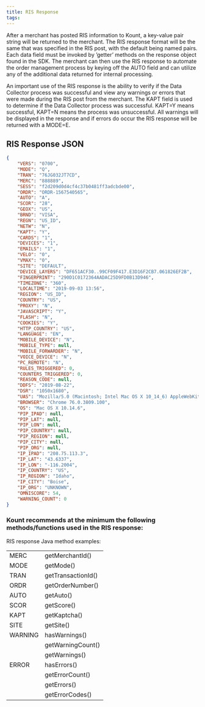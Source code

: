```yaml
---
title: RIS Response
tags:
---
```


After a merchant has posted RIS information to Kount, a key-value pair string will be returned to the merchant. The RIS response format will be the same that was specified in the RIS post, with the default being named pairs. Each data field must be invoked by ’getter’ methods on the response object found in the SDK. The merchant can then use the RIS response to automate the order management process by keying off the AUTO field and can utilize any of the additional data returned for internal processing.

An important use of the RIS response is the ability to verify if the Data Collector process was successful and view any warnings or errors that were made during the RIS post from the merchant. The KAPT field is used to determine if the Data Collector process was successful. KAPT=Y means successful, KAPT=N means the process was unsuccessful. All warnings will be displayed in the response and if errors do occur the RIS response will be returned with a MODE=E.


## RIS Response JSON 

```JSON
{
    "VERS": "0700",
    "MODE": "Q",
    "TRAN": "76JG032JT7CD",
    "MERC": "888889",
    "SESS": "f2d209d0d4cf4c37b0481ff3adcbde00",
    "ORDR": "ORDR-1567540565",
    "AUTO": "A",
    "SCOR": "28",
    "GEOX": "US",
    "BRND": "VISA",
    "REGN": "US_ID",
    "NETW": "N",
    "KAPT": "Y",
    "CARDS": "1",
    "DEVICES": "1",
    "EMAILS": "1",
    "VELO": "0",
    "VMAX": "0",
    "SITE": "DEFAULT",
    "DEVICE_LAYERS": "DF651ACF30..99CF09F417.E3D16F2CB7.061826EF2B",
    "FINGERPRINT": "290D1C0172364AADAC25D9FD0B13D946",
    "TIMEZONE": "360",
    "LOCALTIME": "2019-09-03 13:56",
    "REGION": "US_ID",
    "COUNTRY": "US",
    "PROXY": "N",
    "JAVASCRIPT": "Y",
    "FLASH": "N",
    "COOKIES": "Y",
    "HTTP_COUNTRY": "US",
    "LANGUAGE": "EN",
    "MOBILE_DEVICE": "N",
    "MOBILE_TYPE": null,
    "MOBILE_FORWARDER": "N",
    "VOICE_DEVICE": "N",
    "PC_REMOTE": "N",
    "RULES_TRIGGERED": 0,
    "COUNTERS_TRIGGERED": 0,
    "REASON_CODE": null,
    "DDFS": "2019-08-22",
    "DSR": "1050x1680",
    "UAS": "Mozilla/5.0 (Macintosh; Intel Mac OS X 10_14_6) AppleWebKit/537.36 (KHTML, like Gecko) Chrome/76.0.3809.100 Safari/537.36",
    "BROWSER": "Chrome 76.0.3809.100",
    "OS": "Mac OS X 10.14.6",
    "PIP_IPAD": null,
    "PIP_LAT": null,
    "PIP_LON": null,
    "PIP_COUNTRY": null,
    "PIP_REGION": null,
    "PIP_CITY": null,
    "PIP_ORG": null,
    "IP_IPAD": "208.75.113.3",
    "IP_LAT": "43.6337",
    "IP_LON": "-116.2004",
    "IP_COUNTRY": "US",
    "IP_REGION": "Idaho",
    "IP_CITY": "Boise",
    "IP_ORG": "UNKNOWN",
    "OMNISCORE": 54,
    "WARNING_COUNT": 0
} 
```

### Kount recommends at the minimum the following methods/functions used in the RIS response: 

RIS response Java method examples: 

<table class="tg">
  <tr>
    <td class="tg-0pky">﻿MERC</td>
    <td class="tg-0pky">getMerchantId()</td>
  </tr>
  <tr>
    <td class="tg-gaf0">MODE</td>
    <td class="tg-gaf0">getMode()</td>
  </tr>
  <tr>
    <td class="tg-0pky">TRAN</td>
    <td class="tg-0pky">getTransactionId()</td>
  </tr>
  <tr>
    <td class="tg-btxf">ORDR</td>
    <td class="tg-btxf">getOrderNumber()</td>
  </tr>
  <tr>
    <td class="tg-0pky">AUTO</td>
    <td class="tg-0pky">getAuto()</td>
  </tr>
  <tr>
    <td class="tg-pcvp">SCOR</td>
    <td class="tg-pcvp">getScore()</td>
  </tr>
  <tr>
    <td class="tg-0pky">KAPT</td>
    <td class="tg-0pky">getKaptcha()</td>
  </tr>
  <tr>
    <td class="tg-pcvp">SITE</td>
    <td class="tg-pcvp">getSite()</td>
  </tr>
  <tr>
    <td class="tg-0pky">WARNING</td>
    <td class="tg-0pky">hasWarnings()</td>
  </tr>
  <tr>
    <td class="tg-pcvp"></td>
    <td class="tg-pcvp">getWarningCount()</td>
  </tr>
  <tr>
    <td class="tg-0pky"></td>
    <td class="tg-0pky">getWarnings()</td>
  </tr>
  <tr>
    <td class="tg-pcvp">ERROR</td>
    <td class="tg-pcvp">hasErrors()</td>
  </tr>
  <tr>
    <td class="tg-0pky"></td>
    <td class="tg-0pky">getErrorCount()</td>
  </tr>
  <tr>
    <td class="tg-pcvp"></td>
    <td class="tg-pcvp">getErrors()</td>
  </tr>
  <tr>
    <td class="tg-0pky"></td>
    <td class="tg-0pky">getErrorCodes()</td>
  </tr>
</table>
